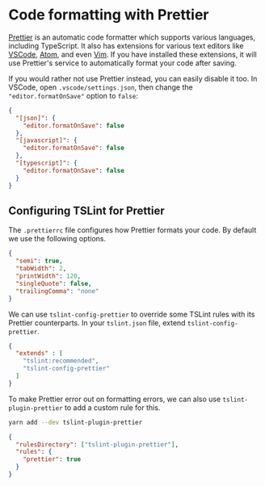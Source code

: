 # Code formatting with Prettier

[Prettier](https://prettier.io/) is an automatic code formatter which supports various languages, including TypeScript. It also has extensions for various text editors like [VSCode](https://github.com/prettier/prettier-vscode), [Atom](https://github.com/prettier/prettier-atom), and even [Vim](https://github.com/prettier/vim-prettier). If you have installed these extensions, it will use Prettier's service to automatically format your code after saving.

If you would rather not use Prettier instead, you can easily disable it too. In VSCode, open `.vscode/settings.json`, then change the `"editor.formatOnSave"` option to `false`:

```json
{
  "[json]": {
    "editor.formatOnSave": false
  },
  "[javascript]": {
    "editor.formatOnSave": false
  },
  "[typescript]": {
    "editor.formatOnSave": false
  }
}
```

## Configuring TSLint for Prettier

The `.prettierrc` file configures how Prettier formats your code. By default we use the following options.

```json
{
  "semi": true,
  "tabWidth": 2,
  "printWidth": 120,
  "singleQuote": false,
  "trailingComma": "none"
}
```

We can use `tslint-config-prettier` to override some TSLint rules with its Prettier counterparts. In your `tslint.json` file, extend `tslint-config-prettier`.

```json
{
  "extends" : [
    "tslint:recommended",
    "tslint-config-prettier"
  ]
}
```

To make Prettier error out on formatting errors, we can also use `tslint-plugin-prettier` to add a custom rule for this.

```bash
yarn add --dev tslint-plugin-prettier
```

```json
{
  "rulesDirectory": ["tslint-plugin-prettier"],
  "rules": {
    "prettier": true
  }
}
```
